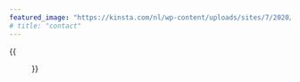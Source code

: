 ```yaml
---
featured_image: "https://kinsta.com/nl/wp-content/uploads/sites/7/2020/02/gratis-html-editors.jpg"
# title: "contact"
---
```


{{<figure src="/images/contact.PNG">}}
